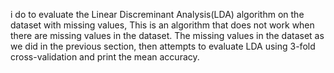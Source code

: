 i do to evaluate the Linear Discreminant Analysis(LDA) algorithm on the dataset with missing values, This is an algorithm that does not work when there are missing values in the dataset. The missing values in the dataset
as we did in the previous section, then attempts to evaluate LDA using 3-fold cross-validation and print the mean accuracy.

